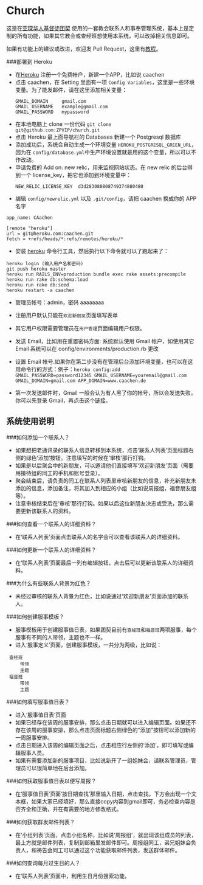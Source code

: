 Church
======

这是在[亚琛华人基督徒团契](http://www.caachen.de) 使用的一套教会联系人和事奉管理系统，基本上是定制的所有功能，如果其它教会或查经班想使用本系统，可以改掉相关信息即可。

如果有功能上的建议或改进，欢迎发 Pull Request，这里有[教程](http://happycasts.net/episodes/37)。

###部署到 Heroku
- 在[Heroku](http://www.heroku.com) 注册一个免费帐户，新建一个APP，比如说 caachen
- 点击 caachen，在 Setting 里面有一项 `Config Variables`，这里是一些环境变量。为了能发邮件，请在这里添加相关变量：
   ```
   GMAIL_DOMAIN     gmail.com
   GMAIL_USERNAME   example@gmail.com
   GMAIL_PASSWORD   mypassword
   ```
- 在本地电脑上 clone 一份代码 `git clone git@github.com:ZPVIP/church.git`
- 点击 Heroku 最上面导航栏的 Databases 新建一个 Postgresql 数据库
- 添加成功后，系统会自动生成一个环境变量 `HEROKU_POSTGRESQL_GREEN_URL`，因为在 `config/database.yml`中生产环境设置就是用的这个变量，所以可以不作改动。
- 申请免费的 Add on: new relic，用来监视网站状态。在 new relic 的后台得到一个 license_key，把它也添加到环境变量中：
  ```
  NEW_RELIC_LICENSE_KEY  d3d283080808749374880480
  ```
- 编辑 `config/newrelic.yml` 以及 `.git/config`，请把 caachen 换成你的 APP 名字
```
app_name: CAachen
```

```
[remote "heroku"]
url = git@heroku.com:caachen.git
fetch = +refs/heads/*:refs/remotes/heroku/*
```
- 安装 [heroku](https://toolbelt.heroku.com/) 命令行工具，然后执行以下命令就可以了跑起来了：
```
heroku login (输入用户名和密码)
git push heroku master
heroku run RAILS_ENV=production bundle exec rake assets:precompile
heroku run rake db:schema:load
heroku run rake db:seed
heroku restart -a caachen
```
- 管理员帐号：admin，密码 aaaaaaaa
- 注册用户默认只能在`欢迎新朋友`页面填写表单
- 其它用户权限需要管理员在`用户管理`页面编辑用户权限。

- 发送 Email，比如用在重置密码方面: 系统默认使用 Gmail 帐户，如使用其它 Email 系统可以在 config/environments/production.rb 更改
- 设置 Email 帐号.如果你在第二步没有在管理后台添加环境变量，也可以在这用命令行的方式：例子：`heroku config:add GMAIL_PASSWORD=password12345 GMAIL_USERNAME=youremail@gmail.com GMAIL_DOMAIN=gmail.com APP_DOMAIN=www.caachen.de`
- 第一次发送邮件时，Gmail 一般会认为有人黑了你的帐号，所以会发送失败，你可以先登录 Gmail，再点击这个[链接](https://www.google.com/accounts/DisplayUnlockCaptcha)。

## 系统使用说明

###如何添加一个联系人？

- 如果想把老通讯录的联系人信息转移到本系统，点击‘联系人列表’页面标题右侧的绿色‘添加’按钮。注意填写的时候在‘审核’那行打钩。
- 如果是以后聚会中的新朋友，可以邀请他们直接填写‘欢迎新朋友’页面（需要用接待组的同工的手机和账号登录）。
- 聚会结束后，请负责的同工在联系人列表里审核新朋友的信息，补充新朋友未添加的信息，添加备注，将其加入到相应的小组（比如说周报组，福音朋友组等）。
- 注意审核结束后在‘审核’那行打钩。如果以后这位新朋友决志或受洗，那么需要更新该联系人的资料。 

###如何查看一个联系人的详细资料？
- 在‘联系人列表’页面点击联系人的名字会可以查看该联系人的详细资料。

###如何更新一个联系人的详细资料？
- 在‘联系人列表’页面最后一列有编辑按钮，点击后可以更新该联系人的详细资料。

###为什么有些联系人背景为红色？
- 未经过审核的联系人背景为红色，比如说通过‘欢迎新朋友’页面添加的联系人。

###如何创建服事模板？
- 服事模板用于创建服事值日表，如果团契目前有`查经班`和`福音班`两项服事，每个服事有不同的人带领，主题也不一样。
- 进入‘服事定义’页面，创建服事模板，一共分为两级，比如说：
```
 查经班
     带领
     主题
 福音班
     带领
     主题
```

###如何填写服事值日表？
- 进入‘服事值日表’页面
- 如果已经存在该周的服事安排，那么点击日期就可以进入编辑页面。如果还不存在该周的服事安排，那么点击页面标题右侧绿色的“添加”按钮可以添加新的一周服事安排。
- 点击日期进入该周的编辑页面之后，点击相应行左侧的‘添加’，即可填写或编辑服事人员。
- 如果有需要添加新的服事项目，比如说新开了一组姐妹会，请联系管理员，管理员可以很简单地在后台添加。 

###如何获取服事值日表以便写周报？
- 在‘服事值日表’页面‘按日期查找’那里输入日期，点击查找，下方会出现一个文本框，如果大家已经填好，那么直接copy内容到gmail即可，务必检查内容是否齐全和正确，并在有需要的地方修改格式。

###如何获取群发邮件列表？
- 在‘小组列表’页面，点击小组名称，比如说‘周报组’，就出现该组成员的列表，最上方就是邮件列表，复制到邮箱里发邮件即可。周报组同工，弟兄姐妹会负责人，和祷告会同工可以通过这个功能获取邮件列表，发送群体邮件。

###如何查询每月过生日的人？
- 在‘联系人列表’页面中，利用生日月份搜索功能。
